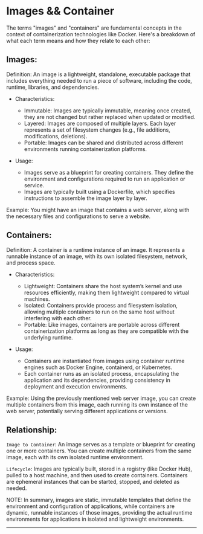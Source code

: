 # Images && Container

The terms "images" and "containers" are fundamental concepts in the context of containerization technologies like Docker. Here's a breakdown of what each term means and how they relate to each other:

## Images:

Definition: An image is a lightweight, standalone, executable package that includes everything needed to run a piece of software, including the code, runtime, libraries, and dependencies.
  
  - Characteristics:

    - Immutable: Images are typically immutable, meaning once created, they are not changed but rather replaced when updated or modified.
    - Layered: Images are composed of multiple layers. Each layer represents a set of filesystem changes (e.g., file additions, modifications, deletions).
    - Portable: Images can be shared and distributed across different environments running containerization platforms.

  - Usage:

    - Images serve as a blueprint for creating containers. They define the environment and configurations required to run an application or service.
    - Images are typically built using a Dockerfile, which specifies instructions to assemble the image layer by layer.

Example: You might have an image that contains a web server, along with the necessary files and configurations to serve a website.

## Containers:

Definition: A container is a runtime instance of an image. It represents a runnable instance of an image, with its own isolated filesystem, network, and process space.

  - Characteristics:

    - Lightweight: Containers share the host system’s kernel and use resources efficiently, making them lightweight compared to virtual machines.
    - Isolated: Containers provide process and filesystem isolation, allowing multiple containers to run on the same host without interfering with each other.
    - Portable: Like images, containers are portable across different containerization platforms as long as they are compatible with the underlying runtime.

  - Usage:

    - Containers are instantiated from images using container runtime engines such as Docker Engine, containerd, or Kubernetes.
    - Each container runs as an isolated process, encapsulating the application and its dependencies, providing consistency in deployment and execution environments.

Example: Using the previously mentioned web server image, you can create multiple containers from this image, each running its own instance of the web server, potentially serving different applications or versions.

## Relationship:

`Image to Container`: An image serves as a template or blueprint for creating one or more containers. You can create multiple containers from the same image, each with its own isolated runtime environment.

`Lifecycle`: Images are typically built, stored in a registry (like Docker Hub), pulled to a host machine, and then used to create containers. Containers are ephemeral instances that can be started, stopped, and deleted as needed.

NOTE: In summary, images are static, immutable templates that define the environment and configuration of applications, while containers are dynamic, runnable instances of those images, providing the actual runtime environments for applications in isolated and lightweight environments.

------------------------
